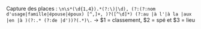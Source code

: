 Capture des places : `\n\s*(\d{1,4}).*(?:\)|\d), (?:(?:nom d'usage|famille|épouse|époux) [^,]+, )?([^\d]*) (?:au |à l'|à la |aux |en |à )(?:.* (?:de |d'))?(.*)\.`
→ $1 = classement, $2 = spé et $3 = lieu 

